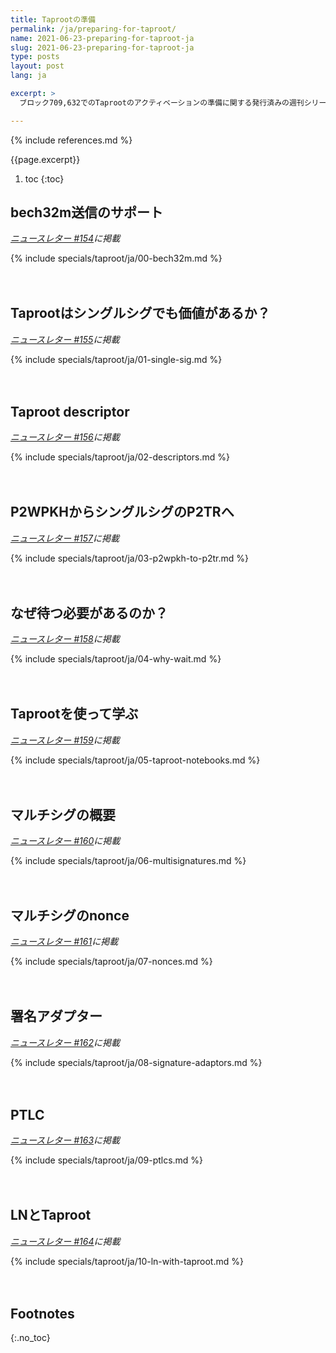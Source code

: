 ```yaml
---
title: Taprootの準備
permalink: /ja/preparing-for-taproot/
name: 2021-06-23-preparing-for-taproot-ja
slug: 2021-06-23-preparing-for-taproot-ja
type: posts
layout: post
lang: ja

excerpt: >
  ブロック709,632でのTaprootのアクティベーションの準備に関する発行済みの週刊シリーズのすべてのコピー。

---
```

<style>
/* put a little extra space between the H2s to maybe help
 * readers understand each of these was originally published independently
 * of the others */
h2:not(:first-of-type) { margin-top: 3em; }
</style>

{% include references.md %}

{{page.excerpt}}

1. toc
{:toc}

## bech32m送信のサポート

*[ニュースレター #154](/ja/newsletters/2021/06/23/#taprootの準備-1-bech32m送信のサポート)に掲載*

{% include specials/taproot/ja/00-bech32m.md %}

## Taprootはシングルシグでも価値があるか？

*[ニュースレター #155](/ja/newsletters/2021/06/30/#taprootの準備-2-taprootはシングルシグでも価値があるか)に掲載*

{% include specials/taproot/ja/01-single-sig.md %}

## Taproot descriptor

*[ニュースレター #156](/ja/newsletters/2021/07/07/#taprootの準備-3-taproot-descriptor)に掲載*

{% include specials/taproot/ja/02-descriptors.md %}

## P2WPKHからシングルシグのP2TRへ

*[ニュースレター #157](/ja/newsletters/2021/07/14/#taprootの準備-4-p2wpkhからシングルシグのp2trへ)に掲載*

{% include specials/taproot/ja/03-p2wpkh-to-p2tr.md %}

## なぜ待つ必要があるのか？

*[ニュースレター #158](/ja/newsletters/2021/07/21/#taprootの準備-5-なぜ待つ必要があるのか)に掲載*

{% include specials/taproot/ja/04-why-wait.md %}

## Taprootを使って学ぶ

*[ニュースレター #159](/ja/newsletters/2021/07/28/#taprootの準備-6-taprootを使って学ぶ)に掲載*

{% include specials/taproot/ja/05-taproot-notebooks.md %}

## マルチシグの概要

*[ニュースレター #160](/ja/newsletters/2021/08/04/#taprootの準備-7-マルチシグ)に掲載*

{% include specials/taproot/ja/06-multisignatures.md %}

## マルチシグのnonce

*[ニュースレター #161](/ja/newsletters/2021/08/11/#taprootの準備-8-マルチシグのnonce)に掲載*

{% include specials/taproot/ja/07-nonces.md %}

## 署名アダプター

*[ニュースレター #162](/ja/newsletters/2021/08/18/#taprootの準備-9-署名アダプター)に掲載*

{% include specials/taproot/ja/08-signature-adaptors.md %}

## PTLC

*[ニュースレター #163](/ja/newsletters/2021/08/25/#taprootの準備-10-ptlc)に掲載*

{% include specials/taproot/ja/09-ptlcs.md %}

## LNとTaproot

*[ニュースレター #164](/ja/newsletters/2021/09/01/#taprootの準備-11-lnとtaproot)に掲載*

{% include specials/taproot/ja/10-ln-with-taproot.md %}

## Footnotes
{:.no_toc}